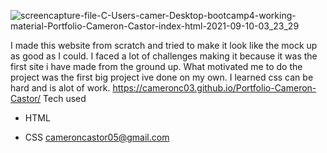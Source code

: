 ![screencapture-file-C-Users-camer-Desktop-bootcamp4-working-material-Portfolio-Cameron-Castor-index-html-2021-09-10-03_23_29](https://user-images.githubusercontent.com/88913327/132832110-c96a4838-2d28-4c05-a6ff-1ff75d3892b3.png)

I made this website from scratch and tried to make it look like the mock up as good as I could. I faced a lot of challenges making it because it was the first site i have made from the ground up. What motivated me to do the project was the first big project ive done on my own. I learned css can be hard and is alot of work.
https://cameronc03.github.io/Portfolio-Cameron-Castor/
Tech used
* HTML

* CSS
cameroncastor05@gmail.com
